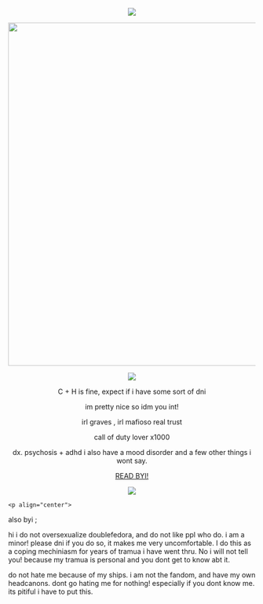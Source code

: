<p align="center">
  <img src="https://64.media.tumblr.com/5d32560113f26940d7261f6993b007d0/b2b2e140ec8eafd1-e0/s1280x1920/347ef70b17d9f45fccc63173e8451f4e28b5e510.pnj" />
</p>

<p align="center"> 

<p align="center">
  <img src="https://files.catbox.moe/dvgv2m.png"  width="700" />
</p>

<p align="center"> 
  
  <p align="center">
  <img src="https://api.font-generator.com/preview/Angelface/58/790000/none/Mafioso/49d1231fb158e401eed5537b0c27c5ee.png" />
</p>

<p align="center"> 
  C + H is fine, expect if i have some sort of dni
<p align="center"> 
  im pretty nice so idm you int!
<p align="center"> 
irl graves , irl mafioso real trust
<p align="center"> 
call of duty lover x1000
<p align="center"> 
  dx. psychosis + adhd
i also have a mood disorder and a few other things
  i wont say.
</p>
<p align="center">
  <a href="https://rentry.co/skibidijohn" target="_blank">READ BYI!</a>
</p>

<p align="center"> 
  

  <p align="center">
  <img src="https://64.media.tumblr.com/9946e294509ca1a60905be871cb20d85/b2b2e140ec8eafd1-6d/s1280x1920/43bae76c4202df0ebab5965ed0a311ca6247db8b.pnj" />
</p>

<p align="center"> 

    <p align="center">
also  byi ;
  
hi i do not oversexualize doublefedora, and do not like ppl who do. i am a minor!
  please dni if you do so, it makes me very uncomfortable. I do this as a coping mechiniasm 
  for years of tramua i have went thru. No i will not tell you! because
  my tramua is personal and you dont get to know abt it.

  do not hate me because of my ships. i am not the fandom, and have my own headcanons. 
  dont go hating me for nothing! especially if you dont know me. its pitiful i have to put this.
<!--
**chanceslover/chanceslover** is a ✨ _special_ ✨ repository because its `README.md` (this file) appears on your GitHub profile.

Here are some ideas to get you started:

- 🔭 I’m currently working on ...
- 🌱 I’m currently learning ...
- 👯 I’m looking to collaborate on ...
- 🤔 I’m looking for help with ...
- 💬 Ask me about ...
- 📫 How to reach me: ...
- 😄 Pronouns: ...
- ⚡ Fun fact: ...
-->
